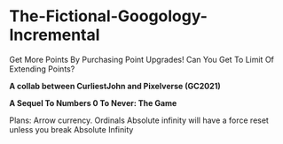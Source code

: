# The-Fictional-Googology-Incremental
Get More Points By Purchasing Point Upgrades! Can You Get To Limit Of Extending Points?

**A collab between CurliestJohn and Pixelverse (GC2021)**

**A Sequel To Numbers 0 To Never: The Game**

Plans:
Arrow currency.
Ordinals
Absolute infinity will have a force reset unless you break Absolute Infinity

